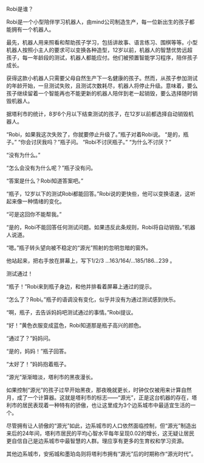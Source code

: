 Robi是谁？

Robi是一个小型陪伴学习机器人，由mind公司制造生产，每一位新出生的孩子都能拥有一个机器人。

最先，机器人用来照看和帮助孩子学习，包括讲故事、语言练习、围棋等等。小型机器人按照小主人的要求可以变换各种造型，12岁以前，机器人的智慧优势远超孩子，每一年龄段的测试，机器人都能应付。他们被预置智能学习程序，陪伴孩子成长。

获得这款小机器人只需要父母自然生产下一名健康的孩子。然而，从孩子参加测试的年龄开始，一旦测试失败，且测试次数耗尽，机器人将停止升级。意味着，要么孩子继续留着一个智能再也不能更新的机器人陪伴到老一起销毁，要么选择随时销毁机器人。

据塔利市的统计，8岁6个月以下结束测试的孩子，在12岁以前都选择自动销毁机器人。

“Robi，如果我这次失败了，你就要停止升级了。”瓶子对着Robi说。
“是的，瓶子。”
“你会讨厌我吗？”瓶子问。
“Robi不讨厌瓶子。”
“为什么不讨厌？”

“没有为什么。”

“怎么会没有为什么呢？”瓶子没有问。

“答案是什么？Robi知道答案吧。”

“瓶子，12岁以下的测试Robi都能回答。”Robi说的更快些，他可以变换语速，这听起来像一种情绪的变化。

“可是这回你不能帮我。”

“是的，Robi不能回答任何测试问题。如果违反此条规则，Robi将自动销毁。”机器人说道。

“嗯。”瓶子转头望向被不稳定的“源光”照射的忽明忽暗的窗外。

他站起来，把右手放在屏幕上，写下1/2/3 ...163/164/...185/186...239 。

测试通过！

 “瓶子！”Robi来到瓶子身边，和他并排看着屏幕上通过的提示。

“怎么了？Robi。”瓶子的语调没有变化，似乎并没有为通过测试感到快乐。

“啊，瓶子，去告诉妈妈吧测试通过的事情。”Robi提议。

“好！”黄色衣服变成蓝色，Robi知道那是瓶子高兴的颜色。

“通过了？”妈妈问。

“是的，妈妈！”瓶子回答。

“太好了！”妈妈抱着瓶子。

”源光”渐渐暗淡，塔利市的黑夜漫长。

如果控制“源光”的孩子过早开始黑夜，那夜晚就更长，时钟仅仅被用来计算自然月，成了一个计算器。这就是塔利市的标志——“源光”，正是这台机器的存在，塔利市的居民表现着一种特有的骄傲，也让这里成为3个边系城市中最适宜生活的一个。

尽管拥有让人骄傲的“源光”如此，边系城市的人口依然面临控制，但“源光”制造出来后的24年间，塔利市居民的平均心智水平每年呈现0.02的增长，这无疑让居民更自信自己是边系城市中最智慧的人群。理应享有更多的生育权和学习资源。

其他边系城市，安拓城和墨珀岛则将塔利市拥有“源光”后的时期称作“源光时代”。
